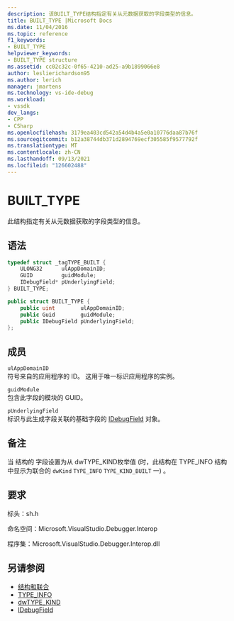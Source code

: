 ```yaml
---
description: 该BUILT_TYPE结构指定有关从元数据获取的字段类型的信息。
title: BUILT_TYPE |Microsoft Docs
ms.date: 11/04/2016
ms.topic: reference
f1_keywords:
- BUILT_TYPE
helpviewer_keywords:
- BUILT_TYPE structure
ms.assetid: cc02c32c-0f65-4210-ad25-a9b1899066e8
author: leslierichardson95
ms.author: lerich
manager: jmartens
ms.technology: vs-ide-debug
ms.workload:
- vssdk
dev_langs:
- CPP
- CSharp
ms.openlocfilehash: 3179ea403cd542a54d4b4a5e0a10776daa87b76f
ms.sourcegitcommit: b12a38744db371d2894769ecf305585f9577792f
ms.translationtype: MT
ms.contentlocale: zh-CN
ms.lasthandoff: 09/13/2021
ms.locfileid: "126602488"
---
```

# <a name="built_type"></a>BUILT_TYPE
此结构指定有关从元数据获取的字段类型的信息。

## <a name="syntax"></a>语法

```cpp
typedef struct _tagTYPE_BUILT {
    ULONG32      ulAppDomainID;
    GUID         guidModule;
    IDebugField* pUnderlyingField;
} BUILT_TYPE;
```

```csharp
public struct BUILT_TYPE {
    public uint        ulAppDomainID;
    public Guid        guidModule;
    public IDebugField pUnderlyingField;
};
```

## <a name="members"></a>成员
`ulAppDomainID`\
符号来自的应用程序的 ID。 这用于唯一标识应用程序的实例。

`guidModule`\
包含此字段的模块的 GUID。

`pUnderlyingField`\
标识与此生成字段关联的基础字段的 [IDebugField](../../../extensibility/debugger/reference/idebugfield.md) 对象。

## <a name="remarks"></a>备注
当 结构的 字段设置为从 dwTYPE_KIND[](../../../extensibility/debugger/reference/type-info.md)枚举值 (时，此结构在 TYPE_INFO 结构中显示为联合的 `dwKind` `TYPE_INFO` `TYPE_KIND_BUILT` 一) 。 [](../../../extensibility/debugger/reference/dwtype-kind.md)

## <a name="requirements"></a>要求
标头：sh.h

命名空间：Microsoft.VisualStudio.Debugger.Interop

程序集：Microsoft.VisualStudio.Debugger.Interop.dll

## <a name="see-also"></a>另请参阅
- [结构和联合](../../../extensibility/debugger/reference/structures-and-unions.md)
- [TYPE_INFO](../../../extensibility/debugger/reference/type-info.md)
- [dwTYPE_KIND](../../../extensibility/debugger/reference/dwtype-kind.md)
- [IDebugField](../../../extensibility/debugger/reference/idebugfield.md)
